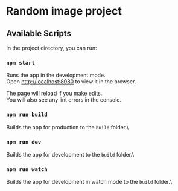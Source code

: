 # Random image project

## Available Scripts

In the project directory, you can run:

### `npm start`

Runs the app in the development mode.\
Open [http://localhost:8080](http://localhost:8080) to view it in the browser.

The page will reload if you make edits.\
You will also see any lint errors in the console.

### `npm run build`

Builds the app for production to the `build` folder.\

### `npm run dev`

Builds the app for development to the `build` folder.\

### `npm run watch`

Builds the app for development in watch mode to the `build` folder.\
